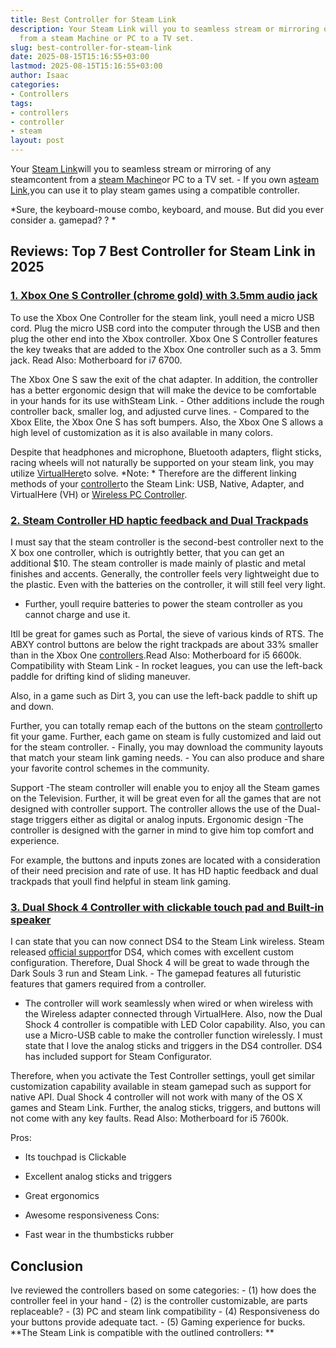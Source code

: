 ```yaml
---
title: Best Controller for Steam Link
description: Your Steam Link will you to seamless stream or mirroring of any steamcontent
  from a steam Machine or PC to a TV set.
slug: best-controller-for-steam-link
date: 2025-08-15T15:16:55+03:00
lastmod: 2025-08-15T15:16:55+03:00
author: Isaac
categories:
- Controllers
tags:
- controllers
- controller
- steam
layout: post
---
```

Your [Steam Link](https://www.amazon.com/dp/B016XBGWAQ/?tag=p-policy-20)will you to seamless stream or mirroring of any steamcontent from a [steam Machine](https://en.wikipedia.org/wiki/Steam_Machine_(hardware_platform))or PC to a TV set. - If you own a[steam Link](https://www.amazon.com/dp/B016XBGWAQ/?tag=p-policy-20),you can use it to play steam games using a compatible controller.

*Sure, the keyboard-mouse combo, keyboard, and mouse. But did you ever consider a. gamepad? ? *

##  Reviews: Top 7 Best Controller for Steam Link in 2025

###  [1. Xbox One S Controller (chrome gold) with 3.5mm audio jack](https://www.amazon.com/dp/B076589BVQ/?tag=p-policy-20)

To use the Xbox One Controller for the steam link, youll need a micro USB cord. Plug the micro USB cord into the computer through the USB and then plug the other end into the Xbox controller. Xbox One S Controller features the key tweaks that are added to the Xbox One controller such as a 3. 5mm jack. Read Also: Motherboard for i7 6700.

The Xbox One S saw the exit of the chat adapter. In addition, the controller has a better ergonomic design that will make the device to be comfortable in your hands for its use withSteam Link. - Other additions include the rough controller back, smaller log, and adjusted curve lines. - Compared to the Xbox Elite, the Xbox One S has soft bumpers. Also, the Xbox One S allows a high level of customization as it is also available in many colors.

Despite that headphones and microphone, Bluetooth adapters, flight sticks, racing wheels will not naturally be supported on your steam link, you may utilize [VirtualHere](http://store.steampowered.com/app/440520/)to solve. *Note: * Therefore are the different linking methods of your [controller](https://safetomatic.com)to the Steam Link: USB, Native, Adapter, and VirtualHere (VH) or [Wireless PC Controller](https://pestpolicy.com/best-wireless-pc-controller/).

###  [2. Steam Controller HD haptic feedback and Dual Trackpads](https://www.amazon.com/dp/B016KBVBCS/?tag=p-policy-20)

I must say that the steam controller is the second-best controller next to the X box one controller, which is outrightly better, that you can get an additional $10. The steam controller is made mainly of plastic and metal finishes and accents. Generally, the controller feels very lightweight due to the plastic. Even with the batteries on the controller, it will still feel very light.

- Further, youll require batteries to power the steam controller as you cannot charge and use it.

Itll be great for games such as Portal, the sieve of various kinds of RTS. The ABXY control buttons are below the right trackpads are about 33% smaller than in the Xbox One [controllers](https://pestpolicy.com/steam-controller-review/).Read Also: Motherboard for i5 6600k. Compatibility with Steam Link - In rocket leagues, you can use the left-back paddle for drifting kind of sliding maneuver.

Also, in a game such as Dirt 3, you can use the left-back paddle to shift up and down.

Further, you can totally remap each of the buttons on the steam [controller](https://pestpolicy.com/best-controller-for-retropie/)to fit your game. Further, each game on steam is fully customized and laid out for the steam controller. - Finally, you may download the community layouts that match your steam link gaming needs. - You can also produce and share your favorite control schemes in the community.

Support -The steam controller will enable you to enjoy all the Steam games on the Television. Further, it will be great even for all the games that are not designed with controller support. The controller allows the use of the Dual-stage triggers either as digital or analog inputs. Ergonomic design -The controller is designed with the garner in mind to give him top comfort and experience.

For example, the buttons and inputs zones are located with a consideration of their need precision and rate of use. It has HD haptic feedback and dual trackpads that youll find helpful in steam link gaming.

###  [3. Dual Shock 4 Controller with clickable touch pad and Built-in speaker](https://www.amazon.com/dp/B01M6CV5IF/?tag=p-policy-20)

I can state that you can now connect DS4 to the Steam Link wireless. Steam released [official support](http://store.steampowered.com/news/26185/)for DS4, which comes with excellent custom configuration. Therefore, Dual Shock 4 will be great to wade through the Dark Souls 3 run and Steam Link. - The gamepad features all futuristic features that gamers required from a controller.

- The controller will work seamlessly when wired or when wireless with the Wireless adapter connected through VirtualHere. Also, now the Dual Shock 4 controller is compatible with LED Color capability. Also, you can use a Micro-USB cable to make the controller function wirelessly. I must state that I love the analog sticks and triggers in the DS4 controller. DS4 has included support for Steam Configurator.

Therefore, when you activate the Test Controller settings, youll get similar customization capability available in steam gamepad such as support for native API. Dual Shock 4 controller will not work with many of the OS X games and Steam Link. Further, the analog sticks, triggers, and buttons will not come with any key faults. Read Also: Motherboard for i5 7600k.

Pros:

- Its touchpad is Clickable

- Excellent analog sticks and triggers

- Great ergonomics

- Awesome responsiveness Cons:

- Fast wear in the thumbsticks rubber

##  Conclusion

Ive reviewed the controllers based on some categories: - (1) how does the controller feel in your hand - (2) is the controller customizable, are parts replaceable? - (3) PC and steam link compatibility - (4) Responsiveness do your buttons provide adequate tact. - (5) Gaming experience for bucks. **The Steam Link is compatible with the outlined controllers: **
